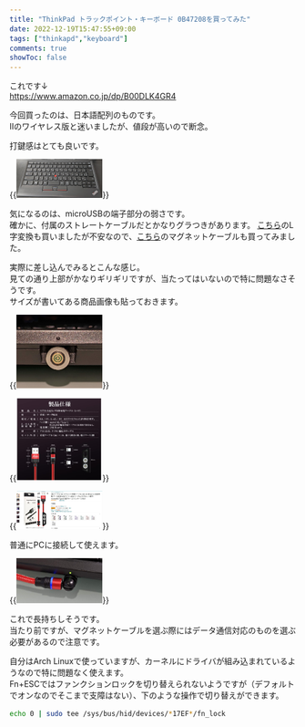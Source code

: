 ```yaml
---
title: "ThinkPad トラックポイント・キーボード 0B47208を買ってみた"
date: 2022-12-19T15:47:55+09:00
tags: ["thinkapd","keyboard"]
comments: true
showToc: false
---
```

これです↓  
<https://www.amazon.co.jp/dp/B00DLK4GR4>

今回買ったのは、日本語配列のものです。  
IIのワイヤレス版と迷いましたが、値段が高いので断念。

打鍵感はとても良いです。

{{<img src="1.jpg" alt="1" width="30%">}}

気になるのは、microUSBの端子部分の弱さです。  
確かに、付属のストレートケーブルだとかなりグラつきがあります。
[こちら](https://www.amazon.co.jp/dp/B0197AP7GU)のL字変換も買いましたが不安なので、[こちら](https://www.amazon.co.jp/dp/B09Q322GXV)のマグネットケーブルも買ってみました。  

実際に差し込んでみるとこんな感じ。  
見ての通り上部がかなりギリギリですが、当たってはいないので特に問題なさそうです。  
サイズが書いてある商品画像も貼っておきます。  

{{<img src="2.jpg" alt="2" width="30%">}}

{{<img src="sc.jpg" alt="sc" width="30%">}}

{{<img src="sc2.jpg" alt="sc2" width="30%">}}

普通にPCに接続して使えます。

{{<img src="3.jpg" alt="3" width="30%">}}

これで長持ちしそうです。  
当たり前ですが、マグネットケーブルを選ぶ際にはデータ通信対応のものを選ぶ必要があるので注意です。

自分はArch Linuxで使っていますが、カーネルにドライバが組み込まれているようなので特に問題なく使えます。  
Fn+ESCではファンクションロックを切り替えられないようですが（デフォルトでオンなのでそこまで支障はない）、下のような操作で切り替えができます。  

```bash
echo 0 | sudo tee /sys/bus/hid/devices/*17EF*/fn_lock
```
